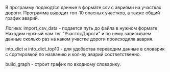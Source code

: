 В программу подаюдтся данные в формате csv с авриями
на участках дороги. Программа выводит топ-10 опасных участков, а также общий график аварий.


Логика:
 import_csv_data - подается путь до файла в нужном формате.
Находим нужный нам тег "УчастокДороги" и по нему записываем данные сколько раз
на каком участке дороги происходила авария.

into_dict и into_dict_top10 - для удобвства переводим данные в словарик
с сортировкой по названию и кол-ву аварий соответственно.

build_graph - строит график по входному словарику.

